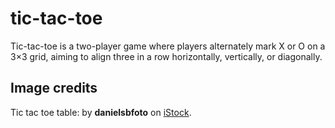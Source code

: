 # tic-tac-toe
Tic-tac-toe is a two-player game where players alternately mark X or O on a 3×3 grid, aiming to align three in a row horizontally, vertically, or diagonally.


## Image credits
Tic tac toe table: by **danielsbfoto** on [iStock][1].

[1]: https://www.istockphoto.com/photo/tic-tac-toe-play-gm176879292-14258695?utm_campaign=srp_photos_bottom&utm_content=https%3A%2F%2Funsplash.com%2Fs%2Fphotos%2Ftic-tac-toe-diagram&utm_medium=affiliate&utm_source=unsplash&utm_term=tic+tac+toe+diagram%3A%3Ano-top-affiliates%3Acontrol
